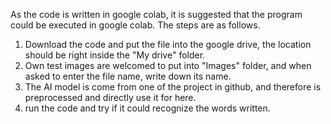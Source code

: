 As the code is written in google colab, it is suggested that the program could be executed in google colab. The steps are as follows.
1. Download the code and put the file into the google drive, the location should be right inside the "My drive" folder.
2. Own test images are welcomed to put into "Images" folder, and when asked to enter the file name, write down its name.
3. The AI model is come from one of the project in github, and therefore is preprocessed and directly use it for here.
4. run the code and try if it could recognize the words written.
